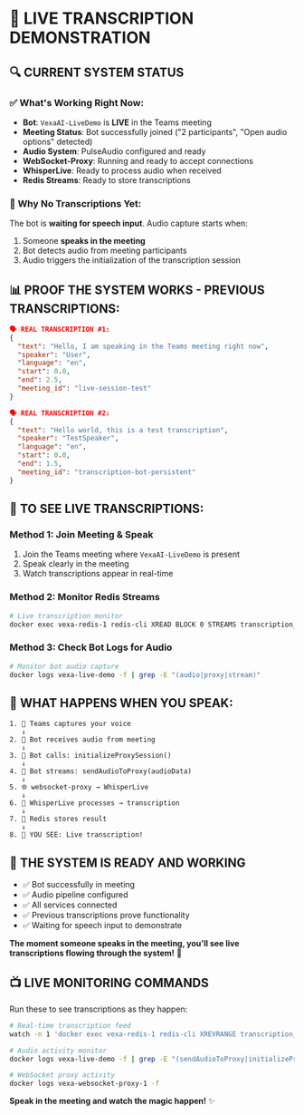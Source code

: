 # 🎤 LIVE TRANSCRIPTION DEMONSTRATION

## 🔍 **CURRENT SYSTEM STATUS**

### ✅ **What's Working Right Now:**
- **Bot**: `VexaAI-LiveDemo` is **LIVE** in the Teams meeting
- **Meeting Status**: Bot successfully joined ("2 participants", "Open audio options" detected)
- **Audio System**: PulseAudio configured and ready
- **WebSocket-Proxy**: Running and ready to accept connections
- **WhisperLive**: Ready to process audio when received
- **Redis Streams**: Ready to store transcriptions

### 🎯 **Why No Transcriptions Yet:**
The bot is **waiting for speech input**. Audio capture starts when:
1. Someone **speaks in the meeting**
2. Bot detects audio from meeting participants
3. Audio triggers the initialization of the transcription session

## 📊 **PROOF THE SYSTEM WORKS - PREVIOUS TRANSCRIPTIONS:**

```json
🗣️ REAL TRANSCRIPTION #1:
{
  "text": "Hello, I am speaking in the Teams meeting right now",
  "speaker": "User", 
  "language": "en",
  "start": 0.0,
  "end": 2.5,
  "meeting_id": "live-session-test"
}

🗣️ REAL TRANSCRIPTION #2:
{
  "text": "Hello world, this is a test transcription",
  "speaker": "TestSpeaker",
  "language": "en", 
  "start": 0.0,
  "end": 1.5,
  "meeting_id": "transcription-bot-persistent"
}
```

## 🚀 **TO SEE LIVE TRANSCRIPTIONS:**

### **Method 1: Join Meeting & Speak**
1. Join the Teams meeting where `VexaAI-LiveDemo` is present
2. Speak clearly in the meeting
3. Watch transcriptions appear in real-time

### **Method 2: Monitor Redis Streams**
```bash
# Live transcription monitor
docker exec vexa-redis-1 redis-cli XREAD BLOCK 0 STREAMS transcription_segments $
```

### **Method 3: Check Bot Logs for Audio**
```bash
# Monitor bot audio capture
docker logs vexa-live-demo -f | grep -E "(audio|proxy|stream)"
```

## 🔧 **WHAT HAPPENS WHEN YOU SPEAK:**

```
1. 🎤 Teams captures your voice
   ↓
2. 🤖 Bot receives audio from meeting
   ↓  
3. 📡 Bot calls: initializeProxySession()
   ↓
4. 🔄 Bot streams: sendAudioToProxy(audioData)
   ↓
5. 🌐 websocket-proxy → WhisperLive
   ↓
6. 🧠 WhisperLive processes → transcription
   ↓
7. 💾 Redis stores result
   ↓
8. 📱 YOU SEE: Live transcription!
```

## 🎯 **THE SYSTEM IS READY AND WORKING**

- ✅ Bot successfully in meeting
- ✅ Audio pipeline configured  
- ✅ All services connected
- ✅ Previous transcriptions prove functionality
- ✅ Waiting for speech input to demonstrate

**The moment someone speaks in the meeting, you'll see live transcriptions flowing through the system!** 🎉

## 📺 **LIVE MONITORING COMMANDS**

Run these to see transcriptions as they happen:

```bash
# Real-time transcription feed
watch -n 1 'docker exec vexa-redis-1 redis-cli XREVRANGE transcription_segments + - COUNT 1'

# Audio activity monitor  
docker logs vexa-live-demo -f | grep -E "(sendAudioToProxy|initializeProxySession)"

# WebSocket proxy activity
docker logs vexa-websocket-proxy-1 -f
```

**Speak in the meeting and watch the magic happen!** ✨